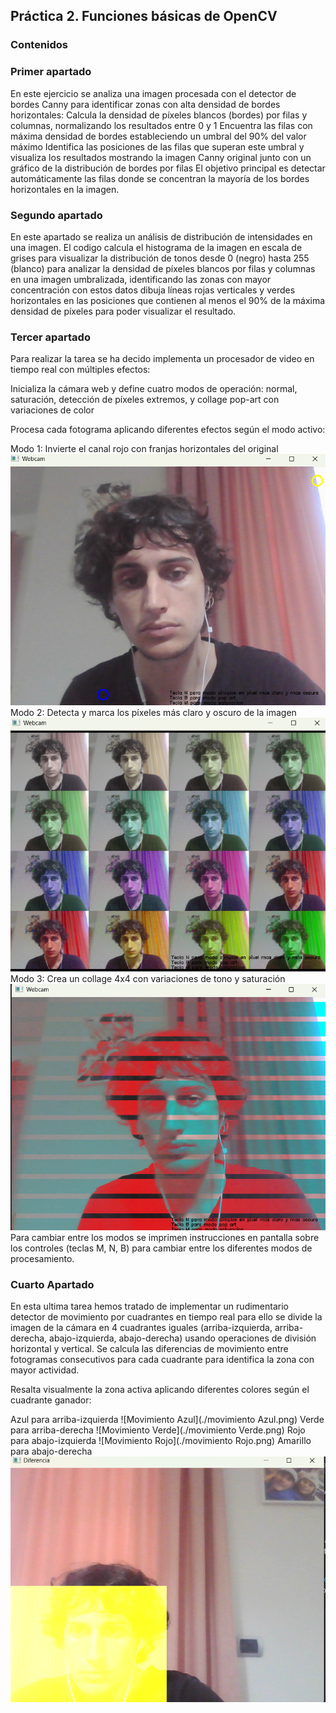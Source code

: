## Práctica 2. Funciones básicas de OpenCV

### Contenidos

### Primer apartado

En este ejercicio se analiza una imagen procesada con el detector de bordes Canny para identificar zonas con alta densidad de bordes horizontales:
Calcula la densidad de píxeles blancos (bordes) por filas y columnas, normalizando los resultados entre 0 y 1
Encuentra las filas con máxima densidad de bordes estableciendo un umbral del 90% del valor máximo
Identifica las posiciones de las filas que superan este umbral y visualiza los resultados mostrando la imagen Canny original junto con un gráfico de la distribución de bordes por filas
El objetivo principal es detectar automáticamente las filas donde se concentran la mayoría de los bordes horizontales en la imagen.

### Segundo apartado 

En este apartado se realiza un análisis de distribución de intensidades en una imagen.
El codigo calcula el histograma de la imagen en escala de grises para visualizar la distribución de tonos desde 0 (negro) hasta 255 (blanco) para analizar la densidad de píxeles blancos por filas y columnas en una imagen umbralizada, identificando las zonas con mayor concentración con estos datos 
dibuja líneas rojas verticales y verdes horizontales en las posiciones que contienen al menos el 90% de la máxima densidad de píxeles para poder visualizar el resultado.

### Tercer apartado 

Para realizar la tarea se ha decido implementa un procesador de video en tiempo real con múltiples efectos:

Inicializa la cámara web y define cuatro modos de operación: normal, saturación, detección de píxeles extremos, y collage pop-art con variaciones de color

Procesa cada fotograma aplicando diferentes efectos según el modo activo:

Modo 1: Invierte el canal rojo con franjas horizontales del original
![Modo1](./Modo1.png)
Modo 2: Detecta y marca los píxeles más claro y oscuro de la imagen
![Modo2](./Modo2.png)
Modo 3: Crea un collage 4x4 con variaciones de tono y saturación
![Modo3](./Modo3.png)
Para cambiar entre los modos se imprimen instrucciones en pantalla sobre los controles (teclas M, N, B) para cambiar entre los diferentes modos de procesamiento.


### Cuarto Apartado

En esta ultima tarea hemos tratado de implementar un rudimentario detector de movimiento por cuadrantes en tiempo real para ello se divide la imagen
de la cámara en 4 cuadrantes iguales (arriba-izquierda, arriba-derecha, abajo-izquierda, abajo-derecha) usando operaciones de división horizontal y vertical. 
Se calcula las diferencias de movimiento entre fotogramas consecutivos para cada cuadrante  para identifica la zona con mayor actividad. 

Resalta visualmente la zona activa aplicando diferentes colores según el cuadrante ganador:

Azul para arriba-izquierda
![Movimiento Azul](./movimiento Azul.png)
Verde para arriba-derecha
![Movimiento Verde](./movimiento Verde.png)
Rojo para abajo-izquierda
![Movimiento Rojo](./movimiento Rojo.png)
Amarillo para abajo-derecha
![Movimiento Amarillo](./movimiento_amarillo.png)

